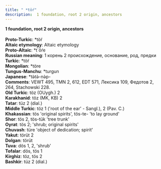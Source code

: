 ```yaml
---
title: " *töŕ"
description:  1 foundation, root 2 origin, ancestors
---
```

<strong> 1 foundation, root 2 origin, ancestors</strong><br><br>
<strong>Proto-Turkic</strong>:  *töŕ<br>
<strong>Altaic etymology</strong>:  Altaic etymology<br>
<strong> Proto-Altaic</strong>:  *t`ŏ̀ŕe<br>
<strong>Russian meaning</strong>:  1 корень 2 происхождение, основание, род, предки<br>
<strong>Turkic</strong>:  *töŕ<br>
<strong>Mongolian</strong>:  *töre<br>
<strong>Tungus-Manchu</strong>:  *turgun<br>
<strong>Japanese</strong>:  *tǝ̀tǝ̀-nǝ̀p-<br>
<strong>Comments</strong>:  VEWT 495, TMN 2, 612, EDT 571, Лексика 109, Федотов 2, 264, Stachowski 228.<br>
<strong>Old Turkic</strong>:  töz (OUygh.) 2<br>
<strong>Karakhanid</strong>:  töz (MK, KB) 2<br>
<strong>Tatar</strong>:  tüz 2 (dial.)<br>
<strong>Middle Turkic</strong>:  töz 1 ('root of the ear' - Sangl.), 2 (Pav. C.)<br>
<strong>Khakassian</strong>:  tös 'original spirits', tös-te- 'to lay ground'<br>
<strong>Shor</strong>:  tös 2, tös-tük 'tree trunk'<br>
<strong>Oyrat</strong>:  tös 2; 'shrub; original spirits'<br>
<strong>Chuvash</strong>:  türe 'object of dedication; spirit'<br>
<strong>Yakut</strong>:  törüt 2<br>
<strong>Dolgan</strong>:  törüt<br>
<strong>Tuva</strong>:  dös 1, 2, 'shrub'<br>
<strong>Tofalar</strong>:  dös, tös 1<br>
<strong>Kirghiz</strong>:  töz, tös 2<br>
<strong>Bashkir</strong>:  tüz 2 (dial.)<br>


